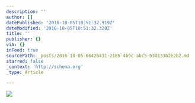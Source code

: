 ```yaml
---
description: ''
author: []
datePublished: '2016-10-05T10:51:32.919Z'
dateModified: '2016-10-05T10:51:32.320Z'
title: ''
publisher: {}
via: {}
inFeed: true
sourcePath: _posts/2016-10-05-66426431-2185-4b9c-abc5-53d133b2e2b2.md
starred: false
_context: 'http://schema.org'
_type: Article

---
```

![](https://the-grid-user-content.s3-us-west-2.amazonaws.com/d6c7b5df-b44a-4ccf-981e-59cdca57d8fc.png)